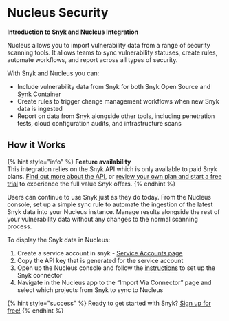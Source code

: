 # Nucleus Security

**Introduction to Snyk and Nucleus Integration**

Nucleus allows you to import vulnerability data from a range of security scanning tools. It allows teams to sync vulnerability statuses, create rules, automate workflows, and report across all types of security.

With Snyk and Nucleus you can:

* Include vulnerability data from Snyk for both Snyk Open Source and Synk Container
* Create rules to trigger change management workflows when new Snyk data is ingested
* Report on data from Snyk alongside other tools, including penetration tests, cloud configuration audits, and infrastructure scans

## How it Works

{% hint style="info" %}
**Feature availability**  
This integration relies on the Snyk API which is only available to paid Snyk plans. [Find out more about the API](https://snyk.docs.apiary.io/#), or [review your own plan and start a free trial](https://app.snyk.io/manage/billing) to experience the full value Snyk offers.
{% endhint %}

Users can continue to use Snyk just as they do today. From the Nucleus console, set up a simple sync rule to automate the ingestion of the latest Snyk data into your Nucleus instance. Manage results alongside the rest of your vulnerability data without any changes to the normal scanning process.

To display the Snyk data in Nucleus:

1. Create a service account in snyk - [Service Accounts page](integrations/managing-integrations/service-accounts)
2. Copy the API key that is generated for the service account
3. Open up the Nucleus console and follow the [instructions](https://support.nucleussec.com/hc/en-us/articles/360016559492-Snyk) to set up the Snyk connector
4. Navigate in the Nucleus app to the “Import Via Connector” page and select which projects from Snyk to sync to Nucleus

{% hint style="success" %}
Ready to get started with Snyk? [Sign up for free!](https://snyk.io/login?cta=sign-up&loc=footer&page=support_docs_page)
{% endhint %}

